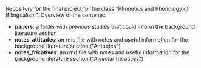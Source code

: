 Repository for the final project for the class "Phonetics and Phonology of Bilingualism". Overview of the contents:
+ **papers**: a folder with previous studies that could inform the background literature section
+ **notes_attitudes**: an rmd file with notes and useful information for the background literature section ("Attitudes")
+ **notes_fricatives**: an rmd file with notes and useful information for the background literature section ("Alveolar fricatives")
